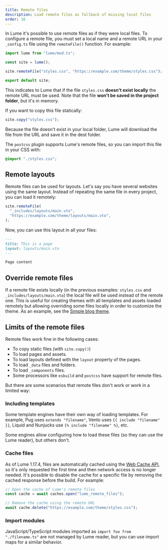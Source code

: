 ```yaml
---
title: Remote files
description: Load remote files as fallback of missing local files
order: 16
---
```


In Lume it's possible to use remote files as if they were local files. To
configure a remote file, you must set a local name and a remote URL in your
`_config.ts` file using the `remoteFile()` function. For example:

```ts
import lume from "lume/mod.ts";

const site = lume();

site.remoteFile("styles.css", "https://example.com/theme/styles.css");

export default site;
```

This indicates to Lume that if the file `styles.css` **doesn't exist locally**
the remote URL must be used. Note that the file **won't be saved in the project
folder**, but it's in memory.

If you want to copy this file statically:

```js
site.copy("styles.css");
```

Because the file doesn't exist in your local folder, Lume will download the file
from the URL and save it in the dest folder.

The `postcss` plugin supports Lume's remote files, so you can import this file
in your CSS with:

```css
@import "./styles.css";
```

## Remote layouts

Remote files can be used for layouts. Let's say you have several websites using
the same layout. Instead of repeating the same file in every project, you can
load it remotely:

```ts
site.remoteFile(
  "_includes/layouts/main.vto",
  "https://example.com/theme/layouts/main.vto",
);
```

Now, you can use this layout in all your files:

```md
---
title: This is a page
layout: layouts/main.vto
---

Page content
```

## Override remote files

If a remote file exists locally (in the previous examples: `styles.css` and
`_includes/layouts/main.vto`) the local file will be used instead of the remote
one. This is useful for creating themes with all templates and assets loaded
remotely but allowing overriding some files locally in order to customize the
theme. As an example, see the
[Simple blog theme](https://github.com/lumeland/theme-simple-blog).

## Limits of the remote files

Remote files work fine in the following cases:

- To copy static files (with `site.copy()`)
- To load pages and assets.
- To load layouts defined with the `layout` property of the pages.
- To load `_data` files and folders.
- To load `_components` files.
- Some processors like `esbuild` and `postcss` have support for remote files.

But there are some scenarios that remote files don't work or work in a limited
way:

### Including templates

Some template engines have their own way of loading templates. For example, Pug
uses `extends "filename"`, Vento uses `{{ include "filename" }}`, Liquid and
Nunjucks use `{% include "filename" %}`, etc.

Some engines allow configuring how to load these files (so they can use the Lume
reader), but others don't.

### Cache files

As of Lume 1.17.4, files are automatically cached using the
[Web Cache API](https://developer.mozilla.org/en-US/docs/Web/API/Cache), so it's
only requested the first time and then network access is no longer needed. It's
possible to disable the cache for a specific file by removing the cached
response before the build. For example:

```ts
// Open the cache of Lume's remote files
const cache = await caches.open("lume_remote_files");

// Remove the cache using the remote URL
await cache.delete("https://example.com/theme/styles.css");
```

### Import modules

JavaScript/TypeScript modules imported as `import foo from "./filename.ts"` are
not managed by Lume reader, but you can use import maps for a similar behavior.
